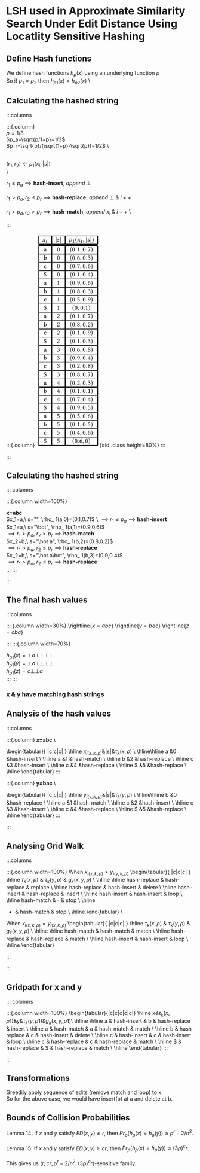 # LSH used in Approximate Similarity Search Under Edit Distance Using Locatlity Sensitive Hashing
## Define Hash functions
We define hash functions $h_\rho (x)$ using an underlying function $\rho$ \
So if $\rho _1 = \rho _2$ then $h_{\rho1} (x) = h_{\rho2} (x)$ \

## Calculating the hashed string
:::columns

:::{.column}
\
$p=1/8$ \
$p_a=\sqrt{p/1+p}=1/3$ \
$p_r=\sqrt{p}/(\sqrt{1+p}-\sqrt{p})=1/2$ \
<!-- :::
:::{.column width=85%} -->
\
$(r_1,r_2) \leftarrow \rho_1(x_i,|s|)$ \
\
<!-- $r_1\leq p_a \ \ \ \ \ \ \ \ \ \ \implies \textbf{hash-insert},\ append\ \bot$ \ -->
$r_1\leq p_a \implies \textbf{hash-insert},\ append\ \bot$ \
\
$r_1>p_a, r_2\leq p_r \implies \textbf{hash-replace},\ append\ \bot\ \&\ i++$ \
\
$r_1>p_a, r_2>p_r \implies \textbf{hash-match},\ append\ x_i\ \&\ i++$ \

:::

:::{.column}
![hash function](./utils/table.png){#id .class height=80%}
:::

:::

## Calculating the hashed string

::: columns

:::{.column width=100%}

$\textbf{x=abc}$ \
$x_1=a,\ s="", \rho_ 1(a,0)=(0.1,0.7)$ \ 
$\implies r_1\leq p_a \implies \textbf{hash-insert}$ \
$x_1=a,\ s="\bot", \rho_ 1(a,1)=(0.9,0.6)$ \
$\implies r_1>p_a,\ r_2>p_r \implies \textbf{hash-match}$ \
$x_2=b,\ s="\bot a", \rho_ 1(b,2)=(0.8,0.2)$ \
$\implies r_1>p_a,\ r_2\leq p_r \implies \textbf{hash-replace}$ \
$x_2=b,\ s="\bot a\bot", \rho_ 1(b,3)=(0.9,0.4)$ \
$\implies r_1>p_a,\ r_2\leq p_r \implies \textbf{hash-replace}$ \
...
:::

:::

## The final hash values

:::columns

::: {.column width=30%}
\rightline{$x=abc$} 
\rightline{$y=bac$} 
\rightline{$z=cba$}

:::
:::{.column width=70%}

$h_{\rho1}(x)=\bot a \bot\bot\bot\bot$ \
$h_{\rho1}(y)=\bot a \bot\bot\bot\bot$ \
$h_{\rho1}(z)=c \bot\bot a$ \
:::
:::
### x & y have matching hash strings

## Analysis of the hash values

:::columns

:::{.column}
$\textbf{x=abc}$ \

\begin{tabular}{ |c|c|c| }
\hline
$x_{i(x,k,\rho)}$&$|s|$&$\tau _k(x,\rho)$ \\
\hline\hline
a    &0     &hash-insert \\
\hline
a    &1     &hash-match  \\
\hline
b    &2     &hash-replace \\
\hline
c    &3     &hash-insert \\
\hline
c    &4     &hash-replace \\
\hline
\$    &5     &hash-replace \\
\hline
\end{tabular}
:::

:::{.column}
$\textbf{y=bac}$ \

\begin{tabular}{ |c|c|c| }
\hline
$y_{i(y,k,\rho)}$&$|s|$&$\tau _k(y,\rho)$ \\
\hline\hline
b    &0     &hash-replace \\
\hline
a    &1     &hash-match  \\
\hline
c    &2     &hash-insert \\
\hline
c    &3     &hash-insert \\
\hline
c    &4     &hash-replace \\
\hline
\$    &5     &hash-replace \\
\hline
\end{tabular}
:::

:::

## Analysing Grid Walk

:::columns

:::{.column width=100%}
When $x_{i(x,k,\rho)}\neq y_{i(y,k,\rho)}$
\begin{tabular}{ |c|c|c| }
\hline
$\tau _k(x,\rho)$ & $\tau _k(y,\rho)$ & $g_k (x,y,\rho)$ \\
\hline \hline
hash-replace & hash-replace & replace \\
\hline
hash-replace & hash-insert & delete \\
\hline
hash-insert & hash-replace & insert \\
\hline
hash-insert & hash-insert & loop \\
\hline
hash-match & - & stop \\
\hline
- & hash-match & stop \\
\hline
\end{tabular} \

When $x_{i(x,k,\rho)}=y_{i(x,k,\rho)}$
\begin{tabular}{ |c|c|c| }
\hline
$\tau _k(x,\rho)$ & $\tau _k(y,\rho)$ & $g_k (x,y,\rho)$ \\
\hline \hline
hash-match & hash-match & match \\
\hline
hash-replace & hash-replace & match \\
\hline
hash-insert & hash-insert & loop \\
\hline
\end{tabular}


:::

:::

## Gridpath for x and y

::: columns

:::{.column width=100%}
\begin{tabular}{|c|c|c|c|c|}
\hline
x&$\tau _k(x,\rho 1)$&y&$\tau _k(y,\rho 1)$&$g_k (x,y,\rho 1)$\\
\hline \hline
a & hash-insert & b & hash-replace & insert \\
\hline
a & hash-match & a & hash-match & match \\
\hline
b & hash-replace & c & hash-insert & delete \\
\hline
c & hash-insert & c & hash-insert & loop \\
\hline
c & hash-replace & c & hash-replace & match \\
\hline
\$ & hash-replace & \$ & hash-replace & match \\
\hline
\end{tabular}
:::

:::

## Transformations

Greedily apply sequence of edits (remove match and loop) to x. \
So for the above case, we would have insert(b) at a and delete at b.

## Bounds of Collision Probabilities

Lemma 14: If $x$ and $y$ satisfy $ED(x,y) \leq r$, then 
$Pr_\rho (h_\rho (x)=h_\rho(y)) \geq p^r-2/n^2$. \
\
Lemma 15: If $x$ and $y$ satisfy $ED(x,y) \geq cr$, then 
$Pr_\rho (h_\rho (x)=h_\rho(y)) \leq (3p)^cr$. \
\
This gives us $(r, cr, p^r-2/n^2, (3p)^cr)$-sensitive family.